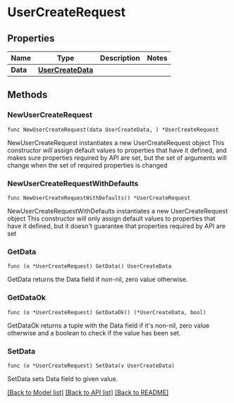 # UserCreateRequest

## Properties

Name | Type | Description | Notes
---- | ---- | ----------- | ------
**Data** | [**UserCreateData**](UserCreateData.md) |  | 

## Methods

### NewUserCreateRequest

`func NewUserCreateRequest(data UserCreateData, ) *UserCreateRequest`

NewUserCreateRequest instantiates a new UserCreateRequest object
This constructor will assign default values to properties that have it defined,
and makes sure properties required by API are set, but the set of arguments
will change when the set of required properties is changed

### NewUserCreateRequestWithDefaults

`func NewUserCreateRequestWithDefaults() *UserCreateRequest`

NewUserCreateRequestWithDefaults instantiates a new UserCreateRequest object
This constructor will only assign default values to properties that have it defined,
but it doesn't guarantee that properties required by API are set

### GetData

`func (o *UserCreateRequest) GetData() UserCreateData`

GetData returns the Data field if non-nil, zero value otherwise.

### GetDataOk

`func (o *UserCreateRequest) GetDataOk() (*UserCreateData, bool)`

GetDataOk returns a tuple with the Data field if it's non-nil, zero value otherwise
and a boolean to check if the value has been set.

### SetData

`func (o *UserCreateRequest) SetData(v UserCreateData)`

SetData sets Data field to given value.



[[Back to Model list]](../README.md#documentation-for-models) [[Back to API list]](../README.md#documentation-for-api-endpoints) [[Back to README]](../README.md)


